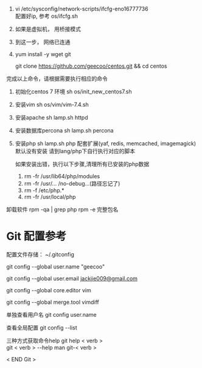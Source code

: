 1. vi /etc/sysconfig/network-scripts/ifcfg-eno16777736  
   配置好ip, 参考 os/ifcfg.sh

2. 如果是虚拟机， 用桥接模式

3. 到这一步， 网络已连通 

4. yum install -y wget git

   git clone https://github.com/geecoo/centos.git && cd centos

完成以上命令，请根据需要执行相应的命令

1) 初始化centos 7 环境
sh os/init_new_centos7.sh   

2) 安装vim 
sh os/vim/vim-7.4.sh  

3) 安装apache
   sh lamp.sh httpd  

4) 安装数据库percona
   sh lamp.sh percona 

5) 安装php
   sh lamp.sh php 
   配套扩展(yaf, redis, memcached, imagemagick)默认没有安装 
   请到lang/php下自行执行对应的脚本
   
   如果安装出错，执行以下步骤,清理所有已安装的php数据
   1. rm -fr /usr/lib64/php/modules
   2. rm -fr /usr/... /no-debug...(路径忘记了)
   3. rm -f /etc/php.*
   4. rm -fr /usr/local/php

卸载软件
rpm -qa | grep php
rpm -e 完整包名




# Git 配置参考

配置文件存储： ~/.gitconfig

git config --global user.name "geecoo"

git config --global user.email jackjie009@gmail.com 

git config --global core.editor vim

git config --global merge.tool vimdiff

单独查看用户名
git config user.name

查看全局配置
git config --list 

三种方式获取命令help
git help < verb >  
git < verb > --help
man git-< verb >

< END Git >




